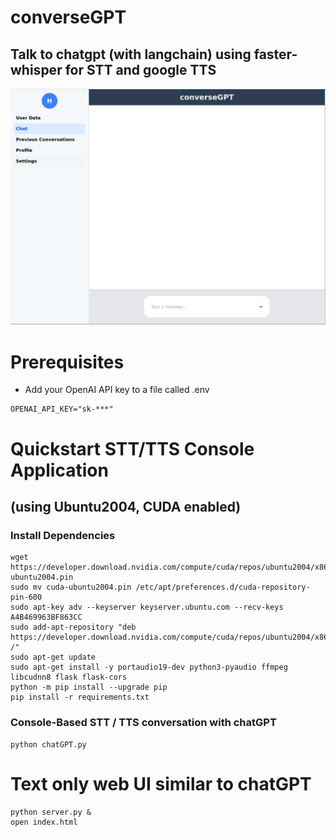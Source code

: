 # converseGPT
## Talk to chatgpt (with langchain) using faster-whisper for STT and google TTS
![alt text](https://github.com/hemenge133/converseGPT/blob/main/ss.png?raw=true)

# Prerequisites
- Add your OpenAI API key to a file called .env
```
OPENAI_API_KEY="sk-***"
```

# Quickstart STT/TTS Console Application
## (using Ubuntu2004, CUDA enabled)

### Install Dependencies
```
wget https://developer.download.nvidia.com/compute/cuda/repos/ubuntu2004/x86_64/cuda-ubuntu2004.pin
sudo mv cuda-ubuntu2004.pin /etc/apt/preferences.d/cuda-repository-pin-600
sudo apt-key adv --keyserver keyserver.ubuntu.com --recv-keys A4B469963BF863CC
sudo add-apt-repository "deb https://developer.download.nvidia.com/compute/cuda/repos/ubuntu2004/x86_64/ /"
sudo apt-get update
sudo apt-get install -y portaudio19-dev python3-pyaudio ffmpeg libcudnn8 flask flask-cors
python -m pip install --upgrade pip
pip install -r requirements.txt
```

### Console-Based STT / TTS conversation with chatGPT
```
python chatGPT.py
```

# Text only web UI similar to chatGPT
```
python server.py &
open index.html
```
